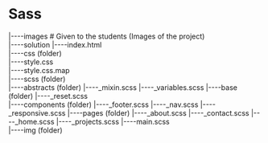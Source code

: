 # Sass

|----images            # Given to the students (Images of the project)   
|----solution
        |----index.html  
        |----css (folder)   
              |----style.css  
              |----style.css.map  
        |----scss (folder)   
              |----abstracts (folder) 
                    |----_mixin.scss 
                    |----_variables.scss 
              |----base (folder) 
                    |----_reset.scss               
              |----components (folder) 
                    |----_footer.scss 
                    |----_nav.scss 
                    |----_responsive.scss 
              |----pages (folder) 
                    |----_about.scss 
                    |----_contact.scss 
                    |----_home.scss 
                    |----_projects.scss 
              |----main.scss  
        |----img (folder)
